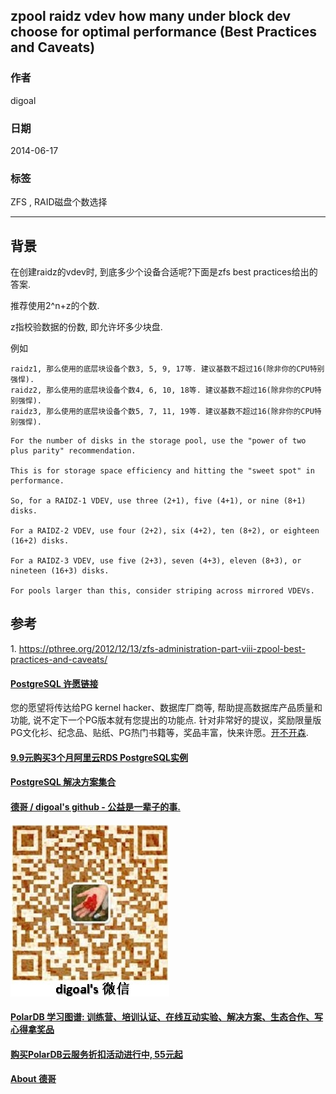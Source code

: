 ## zpool raidz vdev how many under block dev choose for optimal performance (Best Practices and Caveats)   
                                                                                                                    
### 作者                                                                                                                        
digoal                                                                                                                        
                                                                                                                    
### 日期                                                                                                                        
2014-06-17                                                                                                                   
                                                                                                                    
### 标签                                                                                                                        
ZFS , RAID磁盘个数选择                                          
                                                                                                                    
----                                                                                                                        
                             
## 背景    
在创建raidz的vdev时, 到底多少个设备合适呢?下面是zfs best practices给出的答案.  
  
推荐使用2^n+z的个数.  
  
z指校验数据的份数, 即允许坏多少块盘.  
  
例如  
  
```  
raidz1, 那么使用的底层块设备个数3, 5, 9, 17等. 建议基数不超过16(除非你的CPU特别强悍).  
raidz2, 那么使用的底层块设备个数4, 6, 10, 18等. 建议基数不超过16(除非你的CPU特别强悍).  
raidz3, 那么使用的底层块设备个数5, 7, 11, 19等. 建议基数不超过16(除非你的CPU特别强悍).  
```  
  
```  
For the number of disks in the storage pool, use the "power of two plus parity" recommendation.   
  
This is for storage space efficiency and hitting the "sweet spot" in performance.   
  
So, for a RAIDZ-1 VDEV, use three (2+1), five (4+1), or nine (8+1) disks.   
  
For a RAIDZ-2 VDEV, use four (2+2), six (4+2), ten (8+2), or eighteen (16+2) disks.   
  
For a RAIDZ-3 VDEV, use five (2+3), seven (4+3), eleven (8+3), or nineteen (16+3) disks.   
  
For pools larger than this, consider striping across mirrored VDEVs.  
```  
  
## 参考  
1\. https://pthree.org/2012/12/13/zfs-administration-part-viii-zpool-best-practices-and-caveats/  
                                                                                            
                                                                      
                                                                  
  
  
  
  
  
  
  
  
  
  
  
  
  
  
  
  
  
  
  
  
  
  
  
  
  
  
  
  
  
  
  
  
  
  
  
  
  
  
  
  
  
  
  
  
  
  
  
  
  
  
  
  
  
  
  
  
  
  
  
  
  
  
  
  
  
  
  
  
  
  
  
  
  
#### [PostgreSQL 许愿链接](https://github.com/digoal/blog/issues/76 "269ac3d1c492e938c0191101c7238216")
您的愿望将传达给PG kernel hacker、数据库厂商等, 帮助提高数据库产品质量和功能, 说不定下一个PG版本就有您提出的功能点. 针对非常好的提议，奖励限量版PG文化衫、纪念品、贴纸、PG热门书籍等，奖品丰富，快来许愿。[开不开森](https://github.com/digoal/blog/issues/76 "269ac3d1c492e938c0191101c7238216").  
  
  
#### [9.9元购买3个月阿里云RDS PostgreSQL实例](https://www.aliyun.com/database/postgresqlactivity "57258f76c37864c6e6d23383d05714ea")
  
  
#### [PostgreSQL 解决方案集合](https://yq.aliyun.com/topic/118 "40cff096e9ed7122c512b35d8561d9c8")
  
  
#### [德哥 / digoal's github - 公益是一辈子的事.](https://github.com/digoal/blog/blob/master/README.md "22709685feb7cab07d30f30387f0a9ae")
  
  
![digoal's wechat](../pic/digoal_weixin.jpg "f7ad92eeba24523fd47a6e1a0e691b59")
  
  
#### [PolarDB 学习图谱: 训练营、培训认证、在线互动实验、解决方案、生态合作、写心得拿奖品](https://www.aliyun.com/database/openpolardb/activity "8642f60e04ed0c814bf9cb9677976bd4")
  
  
#### [购买PolarDB云服务折扣活动进行中, 55元起](https://www.aliyun.com/activity/new/polardb-yunparter?userCode=bsb3t4al "e0495c413bedacabb75ff1e880be465a")
  
  
#### [About 德哥](https://github.com/digoal/blog/blob/master/me/readme.md "a37735981e7704886ffd590565582dd0")
  
